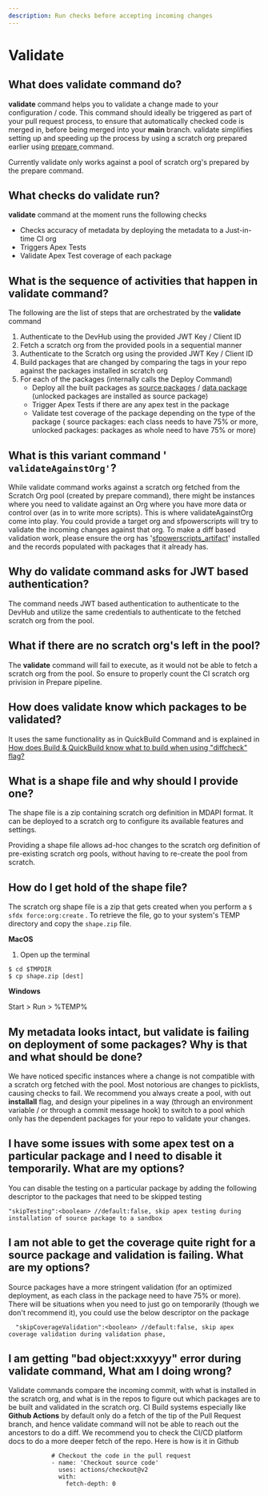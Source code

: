 ```yaml
---
description: Run checks before accepting incoming changes
---
```


# Validate

## What does validate command do?

**validate** command helps you to validate a change made to your configuration / code. This command should ideally be triggered as part of your pull request process, to ensure that automatically checked code is merged in, before being merged into your **main** branch. validate simplifies setting up and speeding up the process by using a scratch org prepared earlier using [prepare ](prepare.md)command.

Currently validate only works against a  pool of scratch org's prepared by the prepare command.

## What checks do validate run?

**validate** command at the moment runs the following checks

* Checks accuracy of metadata by deploying the metadata to a Just-in-time CI org
* Triggers Apex Tests
* Validate Apex Test coverage of each package

## What is the sequence of activities that happen in validate command?

The following are the list of steps that are orchestrated by the **validate** command

1. Authenticate to the DevHub using the provided JWT Key / Client ID
2. Fetch a scratch org from the provided pools in a sequential manner
3. Authenticate to the Scratch org using the provided JWT Key / Client ID
4. Build packages that are changed by comparing the tags in your repo against the packages installed in scratch org
5. For each of the packages \(internally calls the Deploy Command\)
   * Deploy all the built packages as [source packages](../source-packages.md) / [data package]()  \(unlocked packages are installed as source package\)
   * Trigger Apex Tests if there are any apex test in the package
   * Validate test coverage of the package depending on the type of the package \( source packages: each class needs to have 75% or more, unlocked packages: packages as  whole need to have 75% or more\)

## What is this variant command ' `validateAgainstOrg'`?

While validate command works against a scratch org fetched from the Scratch Org pool \(created by prepare command\), there might be instances where you need to validate against an Org where you have more data or control over \(as in to write more scripts\). This is where validateAgainstOrg come into play. You could provide a target org and sfpowerscripts will try to validate the incoming changes against that org. To make a diff based validation work, please ensure the org has '[sfpowerscripts\_artifact](https://dxatscale.gitbook.io/sfpowerscripts/cli/prerequisites#on-each-org-sandbox-production-that-you-intend-to-deploy)' installed and the records populated with packages that it already has.

## Why do validate command asks for JWT based authentication?

The command needs JWT based authentication to authenticate to the DevHub and utilize the same credentials to authenticate to the fetched scratch org from the pool.

## What if there are no scratch org's left in the pool?

The **validate** command will fail to execute, as it would not be able to fetch a scratch org from the pool. So ensure to properly count the CI scratch org privision in Prepare pipeline.

## How does validate know which packages to be validated?

It uses the same functionality as in QuickBuild Command  and is explained in [How does Build & QuickBuild  know what to build when using "diffcheck" flag?](build-and-quickbuild.md#how-does-build-and-quickbuild-know-what-to-build-when-using-diffcheck-flag)

## What is a shape file and why should I provide one?

The shape file is a zip containing scratch org definition in MDAPI format. It can be deployed to a scratch org to configure its available features and settings.

Providing a shape file allows ad-hoc changes to the scratch org definition of pre-existing scratch org pools, without having to re-create the pool from scratch.

## How do I get hold of the shape file?

The scratch org shape file is a zip that gets created when you perform a `$ sfdx force:org:create` . To retrieve the file, go to your system's TEMP directory and copy the `shape.zip` file.

**MacOS**

1. Open up the terminal

```text
$ cd $TMPDIR
$ cp shape.zip [dest]
```

**Windows**

Start &gt; Run &gt; %TEMP%

## My metadata looks intact, but validate is failing on deployment of some packages? Why is that and what should be done?

We have noticed specific instances where a change is not compatible with a scratch org fetched with the pool. Most notorious are changes to picklists, causing checks to fail. We recommend you always create a pool, with out **installall** flag, and design your pipelines in a way \(through an environment variable / or through a commit message hook\) to switch to a pool which only has the dependent packages for your repo to validate your changes. 

## I have some issues with some apex test on a particular package and I need to disable it temporarily. What are my options?

You can disable the testing on a particular package by adding the following descriptor to the packages that need to be skipped testing

```text
"skipTesting":<boolean> //default:false, skip apex testing during installation of source package to a sandbox
```

## I am not able to get the coverage quite right for a source package and validation is failing. What are my options?

Source packages have a more stringent validation \(for an optimized deployment, as each class in the package need to have 75% or more\). There will be situations when you need to just go on temporarily \(though we don't recommend it\), you could use the below descriptor on the package

```text
  "skipCoverageValidation":<boolean> //default:false, skip apex coverage validation during validation phase,
```

## I am getting "bad object:xxxyyy" error during validate command, What am I doing wrong?

Validate commands compare the incoming commit, with what is installed in the scratch org, and what is in the repos to figure out which packages are to be built and validated in the scratch org. CI Build systems especially like **Github Actions** by default only do a fetch of the tip of the Pull Request branch, and hence validate command will not be able to reach out the ancestors to do a diff.  We recommend you to check the CI/CD platform docs to do a more deeper fetch of the repo. Here is how is it in Github

```text
            # Checkout the code in the pull request
            - name: 'Checkout source code'
              uses: actions/checkout@v2
              with:
                fetch-depth: 0
```







